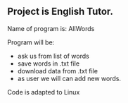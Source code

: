 Project is English Tutor.
---------------------------
Name of program is: AllWords	
 
Program will be:
- ask us from list of words
- save words in .txt file
- download data from .txt file
- as user we will can add new words.

Code is adapted to Linux

